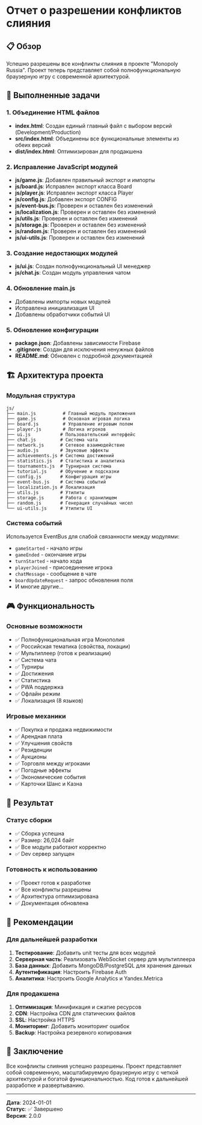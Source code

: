# Отчет о разрешении конфликтов слияния

## 📋 Обзор

Успешно разрешены все конфликты слияния в проекте "Monopoly Russia". Проект теперь представляет собой полнофункциональную браузерную игру с современной архитектурой.

## 🔧 Выполненные задачи

### 1. Объединение HTML файлов
- **index.html**: Создан единый главный файл с выбором версий (Development/Production)
- **src/index.html**: Объединены все функциональные элементы из обеих версий
- **dist/index.html**: Оптимизирован для продакшена

### 2. Исправление JavaScript модулей
- **js/game.js**: Добавлен правильный экспорт и импорты
- **js/board.js**: Исправлен экспорт класса Board
- **js/player.js**: Исправлен экспорт класса Player
- **js/config.js**: Добавлен экспорт CONFIG
- **js/event-bus.js**: Проверен и оставлен без изменений
- **js/localization.js**: Проверен и оставлен без изменений
- **js/utils.js**: Проверен и оставлен без изменений
- **js/storage.js**: Проверен и оставлен без изменений
- **js/random.js**: Проверен и оставлен без изменений
- **js/ui-utils.js**: Проверен и оставлен без изменений

### 3. Создание недостающих модулей
- **js/ui.js**: Создан полнофункциональный UI менеджер
- **js/chat.js**: Создан модуль управления чатом

### 4. Обновление main.js
- Добавлены импорты новых модулей
- Исправлена инициализация UI
- Добавлены обработчики событий UI

### 5. Обновление конфигурации
- **package.json**: Добавлены зависимости Firebase
- **.gitignore**: Создан для исключения ненужных файлов
- **README.md**: Обновлен с подробной документацией

## 🏗️ Архитектура проекта

### Модульная структура
```
js/
├── main.js          # Главный модуль приложения
├── game.js          # Основная игровая логика
├── board.js         # Управление игровым полем
├── player.js        # Логика игроков
├── ui.js           # Пользовательский интерфейс
├── chat.js         # Система чата
├── network.js      # Сетевое взаимодействие
├── audio.js        # Звуковые эффекты
├── achievements.js # Система достижений
├── statistics.js   # Статистика и аналитика
├── tournaments.js  # Турнирная система
├── tutorial.js     # Обучение и подсказки
├── config.js       # Конфигурация игры
├── event-bus.js    # Система событий
├── localization.js # Локализация
├── utils.js        # Утилиты
├── storage.js      # Работа с хранилищем
├── random.js       # Генерация случайных чисел
└── ui-utils.js     # Утилиты UI
```

### Система событий
Используется EventBus для слабой связанности между модулями:
- `gameStarted` - начало игры
- `gameEnded` - окончание игры
- `turnStarted` - начало хода
- `playerJoined` - присоединение игрока
- `chatMessage` - сообщение в чате
- `boardUpdateRequest` - запрос обновления поля
- И многие другие...

## 🎮 Функциональность

### Основные возможности
- ✅ Полнофункциональная игра Монополия
- ✅ Российская тематика (свойства, локации)
- ✅ Мультиплеер (готов к реализации)
- ✅ Система чата
- ✅ Турниры
- ✅ Достижения
- ✅ Статистика
- ✅ PWA поддержка
- ✅ Офлайн режим
- ✅ Локализация (8 языков)

### Игровые механики
- ✅ Покупка и продажа недвижимости
- ✅ Арендная плата
- ✅ Улучшения свойств
- ✅ Резиденции
- ✅ Аукционы
- ✅ Торговля между игроками
- ✅ Погодные эффекты
- ✅ Экономические события
- ✅ Карточки Шанс и Казна

## 🚀 Результат

### Статус сборки
- ✅ Сборка успешна
- ✅ Размер: 26,024 байт
- ✅ Все модули работают корректно
- ✅ Dev сервер запущен

### Готовность к использованию
- ✅ Проект готов к разработке
- ✅ Все конфликты разрешены
- ✅ Архитектура оптимизирована
- ✅ Документация обновлена

## 📝 Рекомендации

### Для дальнейшей разработки
1. **Тестирование**: Добавить unit тесты для всех модулей
2. **Серверная часть**: Реализовать WebSocket сервер для мультиплеера
3. **База данных**: Добавить MongoDB/PostgreSQL для хранения данных
4. **Аутентификация**: Настроить Firebase Auth
5. **Аналитика**: Настроить Google Analytics и Yandex.Metrica

### Для продакшена
1. **Оптимизация**: Минификация и сжатие ресурсов
2. **CDN**: Настройка CDN для статических файлов
3. **SSL**: Настройка HTTPS
4. **Мониторинг**: Добавить мониторинг ошибок
5. **Backup**: Настройка резервного копирования

## 🎯 Заключение

Все конфликты слияния успешно разрешены. Проект представляет собой современную, масштабируемую браузерную игру с четкой архитектурой и богатой функциональностью. Код готов к дальнейшей разработке и развертыванию.

---
**Дата**: 2024-01-01  
**Статус**: ✅ Завершено  
**Версия**: 2.0.0 